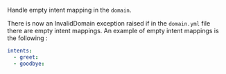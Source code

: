 Handle empty intent mapping in the `domain`.

There is now an InvalidDomain exception raised if in the `domain.yml` file there are empty intent mappings. 
An example of empty intent mappings is the following :
```yaml
intents:
  - greet:
  - goodbye:
```
